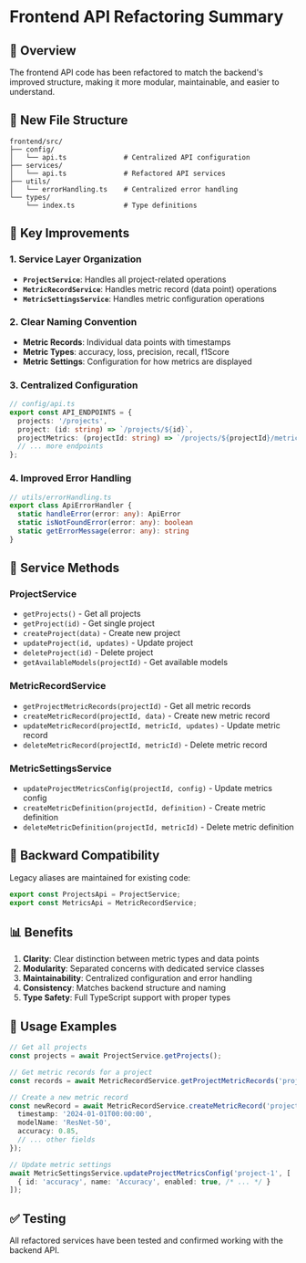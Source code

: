 # Frontend API Refactoring Summary

## 🎯 **Overview**
The frontend API code has been refactored to match the backend's improved structure, making it more modular, maintainable, and easier to understand.

## 📁 **New File Structure**

```
frontend/src/
├── config/
│   └── api.ts              # Centralized API configuration
├── services/
│   └── api.ts              # Refactored API services
├── utils/
│   └── errorHandling.ts    # Centralized error handling
└── types/
    └── index.ts            # Type definitions
```

## 🔧 **Key Improvements**

### 1. **Service Layer Organization**
- **`ProjectService`**: Handles all project-related operations
- **`MetricRecordService`**: Handles metric record (data point) operations
- **`MetricSettingsService`**: Handles metric configuration operations

### 2. **Clear Naming Convention**
- **Metric Records**: Individual data points with timestamps
- **Metric Types**: accuracy, loss, precision, recall, f1Score
- **Metric Settings**: Configuration for how metrics are displayed

### 3. **Centralized Configuration**
```typescript
// config/api.ts
export const API_ENDPOINTS = {
  projects: '/projects',
  project: (id: string) => `/projects/${id}`,
  projectMetrics: (projectId: string) => `/projects/${projectId}/metrics`,
  // ... more endpoints
};
```

### 4. **Improved Error Handling**
```typescript
// utils/errorHandling.ts
export class ApiErrorHandler {
  static handleError(error: any): ApiError
  static isNotFoundError(error: any): boolean
  static getErrorMessage(error: any): string
}
```

## 🚀 **Service Methods**

### ProjectService
- `getProjects()` - Get all projects
- `getProject(id)` - Get single project
- `createProject(data)` - Create new project
- `updateProject(id, updates)` - Update project
- `deleteProject(id)` - Delete project
- `getAvailableModels(projectId)` - Get available models

### MetricRecordService
- `getProjectMetricRecords(projectId)` - Get all metric records
- `createMetricRecord(projectId, data)` - Create new metric record
- `updateMetricRecord(projectId, metricId, updates)` - Update metric record
- `deleteMetricRecord(projectId, metricId)` - Delete metric record

### MetricSettingsService
- `updateProjectMetricsConfig(projectId, config)` - Update metrics config
- `createMetricDefinition(projectId, definition)` - Create metric definition
- `deleteMetricDefinition(projectId, metricId)` - Delete metric definition

## 🔄 **Backward Compatibility**
Legacy aliases are maintained for existing code:
```typescript
export const ProjectsApi = ProjectService;
export const MetricsApi = MetricRecordService;
```

## 📊 **Benefits**

1. **Clarity**: Clear distinction between metric types and data points
2. **Modularity**: Separated concerns with dedicated service classes
3. **Maintainability**: Centralized configuration and error handling
4. **Consistency**: Matches backend structure and naming
5. **Type Safety**: Full TypeScript support with proper types

## 🎨 **Usage Examples**

```typescript
// Get all projects
const projects = await ProjectService.getProjects();

// Get metric records for a project
const records = await MetricRecordService.getProjectMetricRecords('project-1');

// Create a new metric record
const newRecord = await MetricRecordService.createMetricRecord('project-1', {
  timestamp: '2024-01-01T00:00:00',
  modelName: 'ResNet-50',
  accuracy: 0.85,
  // ... other fields
});

// Update metric settings
await MetricSettingsService.updateProjectMetricsConfig('project-1', [
  { id: 'accuracy', name: 'Accuracy', enabled: true, /* ... */ }
]);
```

## ✅ **Testing**
All refactored services have been tested and confirmed working with the backend API. 